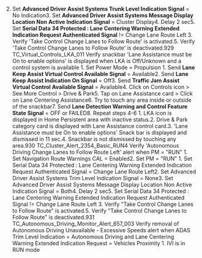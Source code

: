 2. Set **Advanced Driver Assist Systems Trunk Level Indication Signal** = No Indication3. Set **Advanced Driver Assist Systems Message Display Location Non Active Indication Signal** = Cluster Display4. Delay 2 sec5. Set **Serial Data 34 Protected : Lane Centering Warning Extended Indication Request Authenticated Signal** != Change Lane Route Left 3. Verify 'Take Control Change Lanes to Follow Route' is activated.5. Verify 'Take Control Change Lanes to Follow Route' is deactivated.929 TC_Virtual_Controls_LKA_011 Verify snackbar 'Lane Assistance must be On to enable options' is displayed when LKA is Off/Unknown and a control system is available 1. Set Power Mode = Propulsion 1. Send **Lane Keep Assist Virtual Control Available Signal** = Available2. Send **Lane Keep Assist Indication On Signal** = Off3. Send **Traffic Jam Assist Virtual Control Available Signal** = Available4. Click on Controls icon > See More Control > Drive & Park5. Tap on Lane Assistance card > Click on Lane Centering Assistance6. Try to touch any area inside or outside of the snackbar7. Send **Lane Detection Warning and Control Feature State Signal** = OFF or FAILED8. Repeat steps 4-6 1. LKA icon is displayed in Home Persistent area with inactive status.2. Drive & Park category card is displayed with Lane Assistance control card.3. 'Lane Assistance must be On to enable options' Snack bar is displayed and dismissed in 11 sec.4. Snackbar is not dismissed by touching any area.930 TC_Cluster_Alert_2354_Basic_RUN4 Verify 'Autonomous Driving Change Lanes to Follow Route Left' alert when PM = "RUN" 1. Set Navigation Route Warnings CAL = Enabled2. Set PM = "RUN" 1. Set Serial Data 34 Protected : Lane Centering Warning Extended Indication Request Authenticated Signal = Change Lane Route Left2. Set Advanced Driver Assist Systems Trim Level Indication Signal = None3. Set Advanced Driver Assist Systems Message Display Location Non Active Indication Signal = Both4. Delay 2 sec5. Set Serial Data 34 Protected : Lane Centering Warning Extended Indication Request Authenticated Signal != Change Lane Route Left 3. Verify "Take Control Change Lanes to Follow Route" is activated.5. Verify "Take Control Change Lanes to Follow Route" is deactivated.931 TC_Autonomous_Driving_Monitor_Alert_657_003 Verify removal of Autonomous Driving Unavailable - Excessive Speeds alert when ADAS Trim Level Indication = Autonomous Driving and Lane Centering Warning Extended Indication Request = Vehicles Proximity 1. IVI is in RUN mode